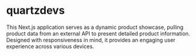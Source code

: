# quartzdevs
This Next.js application serves as a dynamic product showcase, pulling product data from an external API to present detailed product information. Designed with responsiveness in mind, it provides an engaging user experience across various devices.

